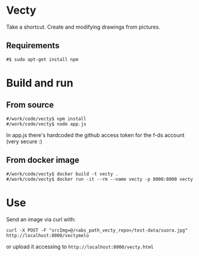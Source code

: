 # Vecty

Take a shortcut. Create and modifying drawings from pictures.

## Requirements

```
#$ sudo apt-get install npm
```

# Build and run 
## From source

```
#/work/code/vecty$ npm install
#/work/code/vecty$ node app.js
```

In app.js there's hardcoded the github access token for the f-ds account (very secure :)

## From docker image

```
#/work/code/vecty$ docker build -t vecty .
#/work/code/vecty$ docker run -it --rm --name vecty -p 8000:8000 vecty
```

# Use

Send an image via curl with:

```
curl -X POST -F "srcImg=@/<abs_path_vecty_repo>/test-data/suora.jpg" http://localhost:8000/vectymelo
```

or upload it accessing to ``http://localhost:8000/vecty.html``
